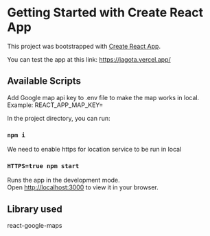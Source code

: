 # Getting Started with Create React App

This project was bootstrapped with [Create React App](https://github.com/facebook/create-react-app).

You can test the app at this link: https://jagota.vercel.app/

## Available Scripts

Add Google map api key to .env file to make the map works in local.
Example: REACT_APP_MAP_KEY=

In the project directory, you can run:

### `npm i`

We need to enable https for location service to be run in local
### `HTTPS=true npm start`

Runs the app in the development mode.\
Open [http://localhost:3000](http://localhost:3000) to view it in your browser.

## Library used

react-google-maps
